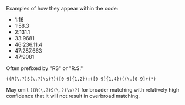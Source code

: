 Examples of how they appear within the code:

* 1:16
* 1:58.3
* 2:131.1
* 33:9681
* 46:236.11.4
* 47:287.663
* 47:9081

Often prefixed by "RS" or "R.S."

```
((R(\.?)S(\.?)\s)?)([0-9]{1,2}):([0-9]{1,4})((\.[0-9]+)*)
```

May omit `((R(\.?)S(\.?)\s)?)` for broader matching with relatively high confidence that it will not result in overbroad matching.
